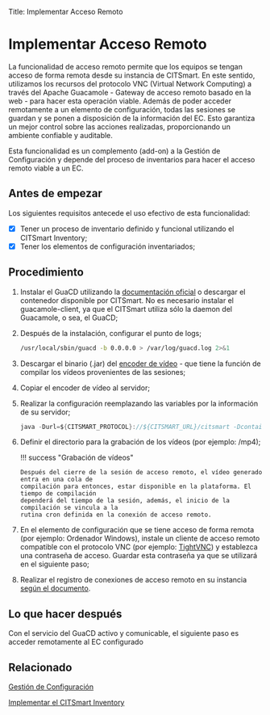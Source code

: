 Title: Implementar Acceso Remoto

# Implementar Acceso Remoto

La funcionalidad de acceso remoto permite que los equipos se tengan acceso de forma remota desde su instancia de CITSmart. En este sentido, utilizamos los recursos del protocolo VNC (Virtual Network Computing) a través del Apache Guacamole - Gateway de acceso remoto basado en la web - para hacer esta operación viable. Además de poder acceder remotamente a un elemento de configuración, todas las sesiones se guardan y se ponen a disposición de la información del EC. Esto garantiza un mejor control sobre las acciones realizadas, proporcionando un ambiente confiable y auditable.

Esta funcionalidad es un complemento (add-on) a la Gestión de Configuración y depende del proceso de inventarios para hacer el acceso remoto viable a un EC.


## Antes de empezar

Los siguientes requisitos antecede el uso efectivo de esta funcionalidad:

* [x] Tener un proceso de inventario definido y funcional utilizando el CITSmart Inventory;
* [x] Tener los elementos de configuración inventariados;

## Procedimiento

1. Instalar el GuaCD utilizando la [documentación oficial][1] o descargar el contenedor disponible por CITSmart. No es necesario 
instalar el guacamole-client, ya que el CITSmart utiliza sólo la daemon del Guacamole, o sea, el GuaCD;

2. Después de la instalación, configurar el punto de logs; 

    ```sh
    /usr/local/sbin/guacd -b 0.0.0.0 > /var/log/guacd.log 2>&1
    ```

3. Descargar el binario (.jar) del [encoder de vídeo][2] - que tiene la función de compilar los vídeos provenientes de las sesiones;

4. Copiar el encoder de vídeo al servidor;

5. Realizar la configuración reemplazando las variables por la información de su servidor;

    ```java
    java -Durl=${CITSMART_PROTOCOL}://${CITSMART_URL}/citsmart -DcontainerIdentifier=${CITSMARTGUACD_ID} -DuserName=citsmart.local\\${CITSMART_LOGIN} -Dpassword=${CITSMART_PASSWORD} -jar /citsmart-guacd-encoder.jar &
    ```

6. Definir el directorio para la grabación de los vídeos (por ejemplo: /mp4);

   !!! success "Grabación de vídeos"
   
       Después del cierre de la sesión de acceso remoto, el vídeo generado entra en una cola de 
       compilación para entonces, estar disponible en la plataforma. El tiempo de compilación 
       dependerá del tiempo de la sesión, además, el inicio de la compilación se vincula a la 
       rutina cron definida en la conexión de acceso remoto.

7. En el elemento de configuración que se tiene acceso de forma remota (por ejemplo: Ordenador Windows), instale un cliente de acceso 
remoto compatible con el protocolo VNC (por ejemplo: [TightVNC][3]) y establezca una contraseña de acceso. Guardar esta contraseña ya 
que se utilizará en el siguiente paso;

8. Realizar el registro de conexiones de acceso remoto en su instancia [según el documento][4].
    
## Lo que hacer después

Con el servicio del GuaCD activo y comunicable, el siguiente paso es acceder remotamente al EC configurado

## Relacionado

[Gestión de Configuración][5]

[Implementar el CITSmart Inventory][6]

[1]:https://guacamole.apache.org/doc/gug/installing-guacamole.html
[2]:images/citsmart-guacd-encoder.jar.zip
[3]:https://www.tightvnc.com/
[4]:/es-es/citsmart-platform-8/processes/configuration/configuration/configure-remote-access.html
[5]:/es-es/citsmart-platform-8/processes/configuration/overview.html
[6]:https://docs.citsmart.com/es-es/citsmart-platform-8/additional-features/add-ons/inventory.html
